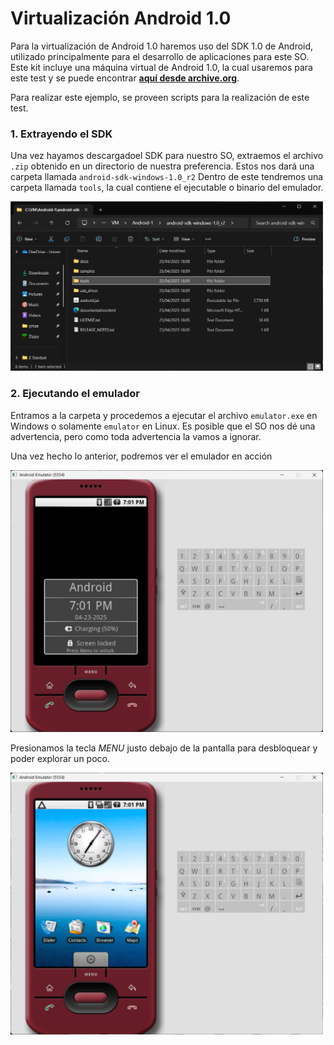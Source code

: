 # Virtualización Android 1.0

Para la virtualización de Android 1.0 haremos uso del SDK 1.0 de Android, utilizado principalmente para el desarrollo de aplicaciones para este SO. Este kit incluye una máquina virtual de Android 1.0, la cual usaremos para este test y se puede encontrar <a href="https://archive.org/details/android-sdk-1.0_r2"> **aquí desde archive.org**</a>.

Para realizar este ejemplo, se proveen scripts para la realización de este test.
### 1. Extrayendo el SDK
Una vez hayamos descargadoel SDK para nuestro SO, extraemos el archivo `.zip` obtenido en un directorio de nuestra preferencia. Estos nos dará una carpeta llamada `android-sdk-windows-1.0_r2` Dentro de este tendremos una carpeta llamada `tools`, la cual contiene el ejecutable o binario del emulador.

<p><img src='images/tools.png' width='500' alt='Tools en Windows'><p>

### 2. Ejecutando el emulador
Entramos a la carpeta y procedemos a ejecutar el archivo `emulator.exe` en Windows o solamente `emulator` en Linux. Es posible que el SO nos dé una advertencia, pero como toda advertencia la vamos a ignorar. 

Una vez hecho lo anterior, podremos ver el emulador en acción
<p><img src='images/emu1.png' width='500' alt='Emulador 1'><p>

Presionamos la tecla _MENU_ justo debajo de la pantalla para desbloquear y poder explorar un poco.
<p><img src='images/emu2.png' width='500' alt='Emulador 2'><p>
